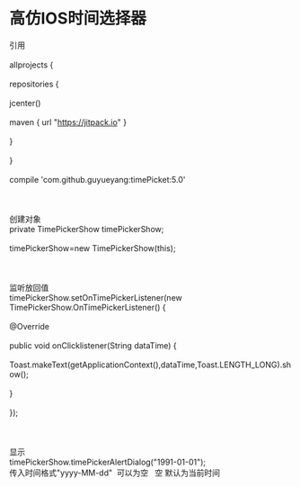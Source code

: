 # 高仿IOS时间选择器


引用 <br>  
allprojects {<br>  
    repositories {<br>  
        jcenter()<br>  
        maven { url "https://jitpack.io" }<br>  
    }<br>  
}<br>  
compile 'com.github.guyueyang:timePicket:5.0'<br>  
<br>  
创建对象 <br>
 private TimePickerShow timePickerShow;<br>  
 timePickerShow=new TimePickerShow(this);<br>  
 <br>  
 监听放回值<br>
   timePickerShow.setOnTimePickerListener(new TimePickerShow.OnTimePickerListener() {<br>  
            @Override<br>  
            public void onClicklistener(String dataTime) {<br>  
                Toast.makeText(getApplicationContext(),dataTime,Toast.LENGTH_LONG).show();<br>  
            }<br>  
        });<br>  
        <br>  
 显示<br>
 timePickerShow.timePickerAlertDialog("1991-01-01");<br>
 传入时间格式"yyyy-MM-dd"  可以为空   空 默认为当前时间<br>  

